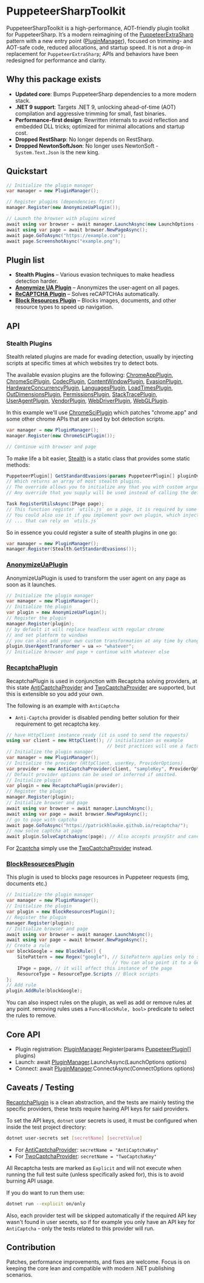 # PuppeteerSharpToolkit

PuppeteerSharpToolkit is a high-performance, AOT-friendly plugin toolkit for PuppeteerSharp. It’s a modern reimagining of the [PuppeteerExtraSharp](https://github.com/Overmiind/Puppeteer-sharp-extra) pattern with a new entry point ([PluginManager](src/PuppeteerSharpToolkit/PluginManager.cs)), focused on trimming- and AOT-safe code, reduced allocations, and startup speed. It is not a drop-in replacement for `PuppeteerExtraSharp`; APIs and behaviors have been redesigned for performance and clarity.

## Why this package exists

- **Updated core**: Bumps PuppeteerSharp dependencies to a more modern stack.
- **.NET 9 support**: Targets .NET 9, unlocking ahead-of-time (AOT) compilation and aggressive trimming for small, fast binaries.
- **Performance-first design**: Rewritten internals to avoid reflection and embedded DLL tricks; optimized for minimal allocations and startup cost.
- **Dropped RestSharp**: No longer depends on RestSharp.
- **Dropped NewtonSoftJson**: No longer uses NewtonSoft - `System.Text.Json` is the new king.

## Quickstart

```csharp
// Initialize the plugin manager
var manager = new PluginManager();

// Register plugins (dependencies first)
manager.Register(new AnonymizeUaPlugin());

// Launch the browser with plugins wired
await using var browser = await manager.LaunchAsync(new LaunchOptions { Headless = true });
await using var page = await browser.NewPageAsync();
await page.GoToAsync("https://example.com");
await page.ScreenshotAsync("example.png");
```

## Plugin list

- **Stealth Plugins** – Various evasion techniques to make headless detection harder.
- **[Anonymize UA Plugin](src/PuppeteerSharpToolkit/Plugins/AnonymizeUaPlugin.cs)** – Anonymizes the user-agent on all pages.
- **[ReCAPTCHA Plugin](src/PuppeteerSharpToolkit/Plugins/Recaptcha/RecapchaPlugin.cs)** – Solves reCAPTCHAs automatically.
- **[Block Resources Plugin](src/PuppeteerSharpToolkit/Plugins/BlockResourcesPlugin.cs)** – Blocks images, documents, and other resource types to speed up navigation.

## API

### Stealth Plugins

Stealth related plugins are made for evading detection, usually by injecting scripts at specific times at which websites try to detect bots.

The available evasion plugins are the following: [ChromeAppPlugin](src/PuppeteerSharpToolkit/Plugins/Stealth/ChromeAppPlugin.cs), [ChromeSciPlugin](src/PuppeteerSharpToolkit/Plugins/Stealth/ChromeSciPlugin.cs), [CodecPlugin](src/PuppeteerSharpToolkit/Plugins/Stealth/CodecPlugin.cs), [ContentWindowPlugin](src/PuppeteerSharpToolkit/Plugins/Stealth/ContentWindowPlugin.cs), [EvasionPlugin](src/PuppeteerSharpToolkit/Plugins/Stealth/EvasionPlugin.cs), [HardwareConcurrencyPlugin](src/PuppeteerSharpToolkit/Plugins/Stealth/HardwareConcurrencyPlugin.cs), [LanguagesPlugin](src/PuppeteerSharpToolkit/Plugins/Stealth/LanguagesPlugin.cs), [LoadTimesPlugin](src/PuppeteerSharpToolkit/Plugins/Stealth/LoadTimesPlugin.cs), [OutDimensionsPlugin](src/PuppeteerSharpToolkit/Plugins/Stealth/OutDimensionsPlugin.cs), [PermissionsPlugin](src/PuppeteerSharpToolkit/Plugins/Stealth/PermissionsPlugin.cs), [StackTracePlugin](src/PuppeteerSharpToolkit/Plugins/Stealth/StackTracePlugin.cs), [UserAgentPlugin](src/PuppeteerSharpToolkit/Plugins/Stealth/UserAgentPlugin.cs), [VendorPlugin](src/PuppeteerSharpToolkit/Plugins/Stealth/VendorPlugin.cs), [WebDriverPlugin](src/PuppeteerSharpToolkit/Plugins/Stealth/WebDriverPlugin.cs), [WebGLPlugin](src/PuppeteerSharpToolkit/Plugins/Stealth/WebGlPlugin.cs).

In this example we'll use [ChromeSciPlugin](src/PuppeteerSharpToolkit/Plugins/Stealth/ChromeSciPlugin.cs) which patches "chrome.app" and some other chrome APIs that are used by bot detection scripts.

```csharp
var manager = new PluginManager();
manager.Register(new ChromeSciPlugin());

// Continue with browser and page
```

To make life a bit easier, [Stealth](src/PuppeteerSharpToolkit/Plugins/Stealth/Stealth.cs) is a static class that provides some static methods:

```csharp
PuppeteerPlugin[] GetStandardEvasions(params PuppeteerPlugin[] pluginOverride);
// Which returns an array of most stealth plugins.
// The override allows you to initialize any that you with custom arguments
// Any override that you supply will be used instead of calling the default plugin ctor

Task RegisterUtilsAsync(IPage page);
// This function register `utils.js` on a page, it is required by some scripts
// You could also use it if you implement your own plugin, which injects a script
// ... that can rely on `utils.js`
```

So in essence you could register a suite of stealth plugins in one go:

```csharp
var manager = new PluginManager();
manager.Register(Stealth.GetStandardEvasions());
```

### [AnonymizeUaPlugin](src/PuppeteerSharpToolkit/Plugins/AnonymizeUaPlugin.cs)

AnonymizeUaPlugin is used to transform the user agent on any page as soon as it launches.

```csharp
// Initialize the plugin manager
var manager = new PluginManager();
// Initialize the plugin
var plugin = new AnonymizeUaPlugin();
// Register the plugin
manager.Register(plugin);
// by default it will replace headless with regular chrome
// and set platform to windows
// you can also add your own custom transformation at any time by changing the function
plugin.UserAgentTransformer = ua => "whatever";
// Initialize browser and page + continue with whatever else
```

### [RecaptchaPlugin](src/PuppeteerSharpToolkit/Plugins/Recaptcha/RecapchaPlugin.cs)

RecaptchaPlugin is used in conjunction with Recaptcha solving providers, at this state [AntiCaptchaProvider](src/PuppeteerSharpToolkit/Plugins/Recaptcha/AntiCaptcha/AntiCaptchaProvider.cs) and [TwoCaptchaProvider](src/PuppeteerSharpToolkit/Plugins/Recaptcha/Provider/TwoCaptchaProvider.cs) are supported, but this is extensible so you add your own.

The following is an example with `AntiCaptcha`

- `Anti-Captcha` provider is disabled pending better solution for their requirement to get recaptcha key.

```csharp
// have HttpClient instance ready (it is used to send the requests)
using var client = new HttpClient(); // initialization as example
                                     // best practices will use a factory/singleton
// Initialize the plugin manager
var manager = new PluginManager();
// Initialize the provider (HttpClient, userKey, ProviderOptions)
var provider = new AntiCaptchaProvider(client, "sampleKey", ProviderOptions.Default);
// Default provider options can be used or inferred if omitted.
// Initialize plugin
var plugin = new RecaptchaPlugin(provider);
// Register the plugin
manager.Register(plugin);
// Initialize browser and page
await using var browser = await manager.LaunchAsync();
await using var page = await browser.NewPageAsync();
// go to page with captcha
await page.GoToAsync("https://patrickhlauke.github.io/recaptcha/");
// now solve captcha at page
await plugin.SolveCaptchaAsync(page); // Also accepts proxyStr and cancellationToken.
```

For [2captcha](https://2captcha.com/ru) simply use the [TwoCaptchaProvider](src/PuppeteerSharpToolkit/Plugins/Recaptcha/TwoCaptcha/TwoCaptchaProvider.cs) instead.

### [BlockResourcesPlugin](src/PuppeteerSharpToolkit/Plugins/BlockResourcesPlugin.cs)

This plugin is used to blocks page resources in Puppeteer requests (img, documents etc.)

```csharp
// Initialize the plugin manager
var manager = new PluginManager();
// Initialize the plugin
var plugin = new BlockResourcesPlugin();
// Register the plugin
manager.Register(plugin);
// Initialize browser and page
await using var browser = await manager.LaunchAsync();
await using var page = await browser.NewPageAsync();
// Create a rule
var blockGoogle = new BlockRule() {
    SitePattern = new Regex("google"), // SitePattern applies only to specific urls by pattern
                                       // You can also point it to a GeneratedRegex
    IPage = page, // it will affect this instance of the page
    ResourceType = ResourceType.Scripts // Block scripts
};
// Add rule
plugin.AddRule(blockGoogle);
```

You can also inspect rules on the plugin, as well as add or remove rules at any point. removing rules uses a `Func<BlockRule, bool>` predicate to select the rules to remove.

## Core API

- Plugin registration: [PluginManager](src/PuppeteerSharpToolkit/PluginManager.cs).Register(params [PuppeteerPlugin](src/PuppeteerSharpToolkit/Plugins/PuppeteerPlugin.cs)[] plugins)
- Launch: await [PluginManager](src/PuppeteerSharpToolkit/PluginManager.cs).LaunchAsync(LaunchOptions options)
- Connect: await [PluginManager](src/PuppeteerSharpToolkit/PluginManager.cs).ConnectAsync(ConnectOptions options)

## Caveats / Testing

[RecaptchaPlugin](src/PuppeteerSharpToolkit/Plugins/Recaptcha/RecapchaPlugin.cs) is a clean abstraction, and the tests are mainly testing the specific providers, these tests require having API keys for said providers.

To set the API keys, `dotnet` user secrets is used, it must be configured when inside the test project directory:

```bash
dotnet user-secrets set [secretName] [secretValue]
```

- For [AntiCaptchaProvider](src/PuppeteerSharpToolkit/Plugins/Recaptcha/AntiCaptcha/AntiCaptchaProvider.cs): `secretName = "AntiCaptchaKey"`
- For [TwoCaptchaProvider](src/PuppeteerSharpToolkit/Plugins/Recaptcha/TwoCaptcha/TwoCaptchaProvider.cs): `secretName = "TwoCaptchaKey"`

All Recaptcha tests are marked as `Explicit` and will not execute when running the full test suite (unless specifically asked for), this is to avoid burning API usage.

If you do want to run them use:

```bash
dotnet run --explicit on/only
```

Also, each provider test will be skipped automatically if the required API key wasn't found in user secrets, so if for example you only have an API key for `AntiCaptcha` - only the tests related to this provider will run.

## Contribution

Patches, performance improvements, and fixes are welcome. Focus is on keeping the core lean and compatible with modern .NET publishing scenarios.
